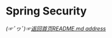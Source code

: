 # Spring Security














*(☞ﾟヮﾟ)☞[返回首页README.md address](https://github.com/fredomli/java-standard)*
